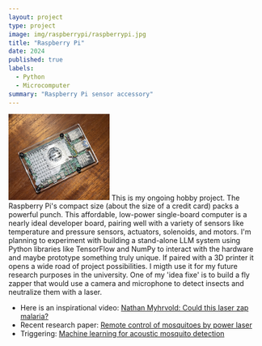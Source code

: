 ```yaml
---
layout: project
type: project
image: img/raspberrypi/raspberrypi.jpg
title: "Raspberry Pi"
date: 2024
published: true
labels:
  - Python
  - Microcomputer
summary: "Raspberry Pi sensor accessory"
---
```

<img width="200px" class="rounded float-start pe-4" src="../img/raspberrypi/raspberrypi3.jpg"> This is my ongoing hobby project. The Raspberry Pi's compact size (about the size of a credit card) packs a powerful punch. This affordable, low-power single-board computer is a nearly ideal developer board, 
pairing well with a variety of sensors like temperature and pressure sensors, actuators, solenoids, and motors. I'm planning to experiment with building a stand-alone LLM system using Python libraries like TensorFlow and NumPy to interact with the hardware and maybe prototype something truly unique. 
If paired with a 3D printer it opens a wide road of project possibilities. I migth use it for my future research purposes in the university.
One of my 'idea fixe' is to build a fly zapper that would use a camera and microphone to detect insects and neutralize them with a laser. 
- Here is an inspirational video: [Nathan Myhrvold: Could this laser zap malaria?](https://youtu.be/kcwBH_Uevxo?si=7X4wp0NLz99jN4FG)
- Recent research paper: [Remote control of mosquitoes by power laser](https://doi.org/10.1007/s11554-021-01079-x)
- Triggering: [Machine learning for acoustic mosquito detection](https://www.robots.ox.ac.uk/~sjrob/Theses/IvanPhDThesisFinal.pdf)
<br />
<br />
<br />
<br />
<br />
<br />
<br />
<br />
<br />
<br />
<br />
<br />
<br />
<br />
<br />
<br />
<br />
<br />
<br />
<br />

